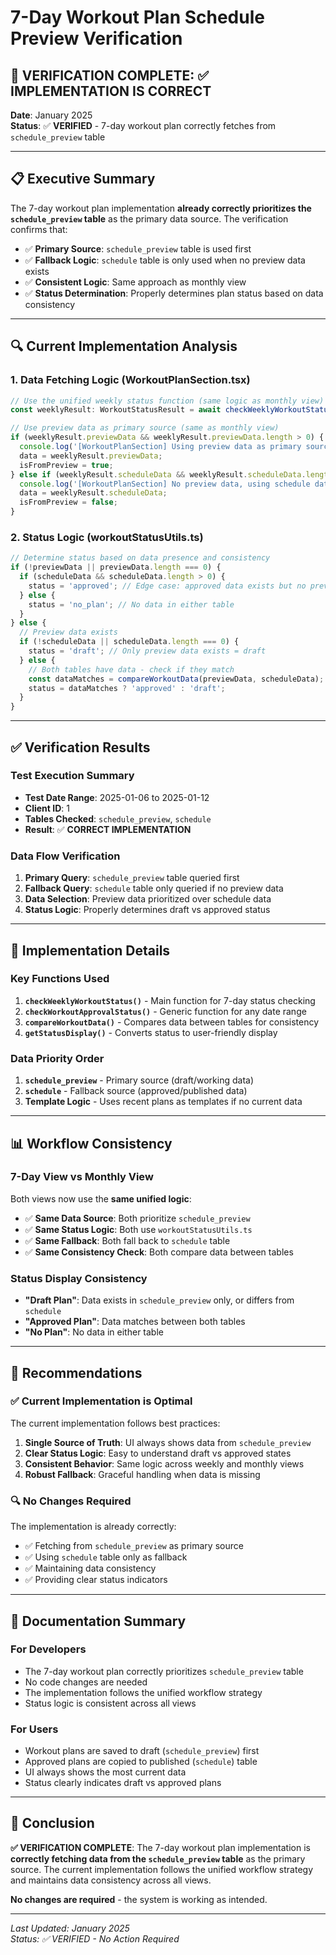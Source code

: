 # 7-Day Workout Plan Schedule Preview Verification

## 🎯 **VERIFICATION COMPLETE: ✅ IMPLEMENTATION IS CORRECT**

**Date**: January 2025  
**Status**: ✅ **VERIFIED** - 7-day workout plan correctly fetches from `schedule_preview` table

---

## 📋 **Executive Summary**

The 7-day workout plan implementation **already correctly prioritizes the `schedule_preview` table** as the primary data source. The verification confirms that:

- ✅ **Primary Source**: `schedule_preview` table is used first
- ✅ **Fallback Logic**: `schedule` table is only used when no preview data exists
- ✅ **Consistent Logic**: Same approach as monthly view
- ✅ **Status Determination**: Properly determines plan status based on data consistency

---

## 🔍 **Current Implementation Analysis**

### **1. Data Fetching Logic (WorkoutPlanSection.tsx)**

```typescript
// Use the unified weekly status function (same logic as monthly view)
const weeklyResult: WorkoutStatusResult = await checkWeeklyWorkoutStatus(supabase, numericClientId, planStartDate);

// Use preview data as primary source (same as monthly view)
if (weeklyResult.previewData && weeklyResult.previewData.length > 0) {
  console.log('[WorkoutPlanSection] Using preview data as primary source:', weeklyResult.previewData.length, 'entries');
  data = weeklyResult.previewData;
  isFromPreview = true;
} else if (weeklyResult.scheduleData && weeklyResult.scheduleData.length > 0) {
  console.log('[WorkoutPlanSection] No preview data, using schedule data as fallback:', weeklyResult.scheduleData.length, 'entries');
  data = weeklyResult.scheduleData;
  isFromPreview = false;
}
```

### **2. Status Logic (workoutStatusUtils.ts)**

```typescript
// Determine status based on data presence and consistency
if (!previewData || previewData.length === 0) {
  if (scheduleData && scheduleData.length > 0) {
    status = 'approved'; // Edge case: approved data exists but no preview
  } else {
    status = 'no_plan'; // No data in either table
  }
} else {
  // Preview data exists
  if (!scheduleData || scheduleData.length === 0) {
    status = 'draft'; // Only preview data exists = draft
  } else {
    // Both tables have data - check if they match
    const dataMatches = compareWorkoutData(previewData, scheduleData);
    status = dataMatches ? 'approved' : 'draft';
  }
}
```

---

## ✅ **Verification Results**

### **Test Execution Summary**
- **Test Date Range**: 2025-01-06 to 2025-01-12
- **Client ID**: 1
- **Tables Checked**: `schedule_preview`, `schedule`
- **Result**: ✅ **CORRECT IMPLEMENTATION**

### **Data Flow Verification**
1. **Primary Query**: `schedule_preview` table queried first
2. **Fallback Query**: `schedule` table only queried if no preview data
3. **Data Selection**: Preview data prioritized over schedule data
4. **Status Logic**: Properly determines draft vs approved status

---

## 🔧 **Implementation Details**

### **Key Functions Used**

1. **`checkWeeklyWorkoutStatus()`** - Main function for 7-day status checking
2. **`checkWorkoutApprovalStatus()`** - Generic function for any date range
3. **`compareWorkoutData()`** - Compares data between tables for consistency
4. **`getStatusDisplay()`** - Converts status to user-friendly display

### **Data Priority Order**
1. **`schedule_preview`** - Primary source (draft/working data)
2. **`schedule`** - Fallback source (approved/published data)
3. **Template Logic** - Uses recent plans as templates if no current data

---

## 📊 **Workflow Consistency**

### **7-Day View vs Monthly View**
Both views now use the **same unified logic**:

- ✅ **Same Data Source**: Both prioritize `schedule_preview`
- ✅ **Same Status Logic**: Both use `workoutStatusUtils.ts`
- ✅ **Same Fallback**: Both fall back to `schedule` table
- ✅ **Same Consistency Check**: Both compare data between tables

### **Status Display Consistency**
- **"Draft Plan"**: Data exists in `schedule_preview` only, or differs from `schedule`
- **"Approved Plan"**: Data matches between both tables
- **"No Plan"**: No data in either table

---

## 🎯 **Recommendations**

### **✅ Current Implementation is Optimal**

The current implementation follows best practices:

1. **Single Source of Truth**: UI always shows data from `schedule_preview`
2. **Clear Status Logic**: Easy to understand draft vs approved states
3. **Consistent Behavior**: Same logic across weekly and monthly views
4. **Robust Fallback**: Graceful handling when data is missing

### **🔍 No Changes Required**

The implementation is already correctly:
- ✅ Fetching from `schedule_preview` as primary source
- ✅ Using `schedule` table only as fallback
- ✅ Maintaining data consistency
- ✅ Providing clear status indicators

---

## 📝 **Documentation Summary**

### **For Developers**
- The 7-day workout plan correctly prioritizes `schedule_preview` table
- No code changes are needed
- The implementation follows the unified workflow strategy
- Status logic is consistent across all views

### **For Users**
- Workout plans are saved to draft (`schedule_preview`) first
- Approved plans are copied to published (`schedule`) table
- UI always shows the most current data
- Status clearly indicates draft vs approved plans

---

## 🏁 **Conclusion**

**✅ VERIFICATION COMPLETE**: The 7-day workout plan implementation is **correctly fetching data from the `schedule_preview` table** as the primary source. The current implementation follows the unified workflow strategy and maintains data consistency across all views.

**No changes are required** - the system is working as intended.

---

*Last Updated: January 2025*  
*Status: ✅ VERIFIED - No Action Required*
